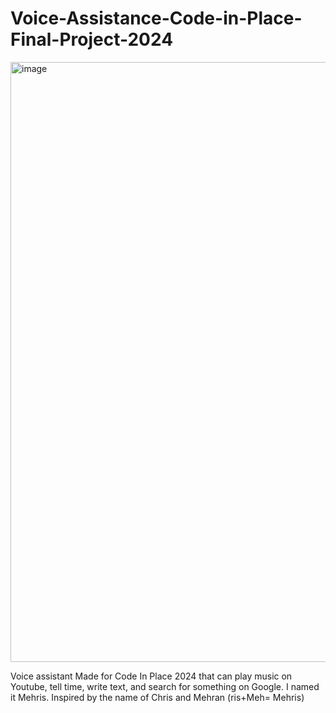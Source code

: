 # Voice-Assistance-Code-in-Place-Final-Project-2024
<img width="960" alt="image" src="https://github.com/shakhawathossain07/Voice-Assistance-Code-in-Place-Final-Project-/assets/109748582/779e5ea1-ac33-427d-9295-4cfe8a621975">

Voice assistant Made for Code In Place 2024 that can play music on Youtube, tell time, write text, and search for something on Google. I named it Mehris. Inspired by the name of Chris and Mehran (ris+Meh= Mehris) 
